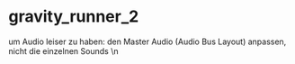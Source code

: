 # gravity_runner_2

um Audio leiser zu haben: den Master Audio (Audio Bus Layout) anpassen, nicht die einzelnen Sounds \n
